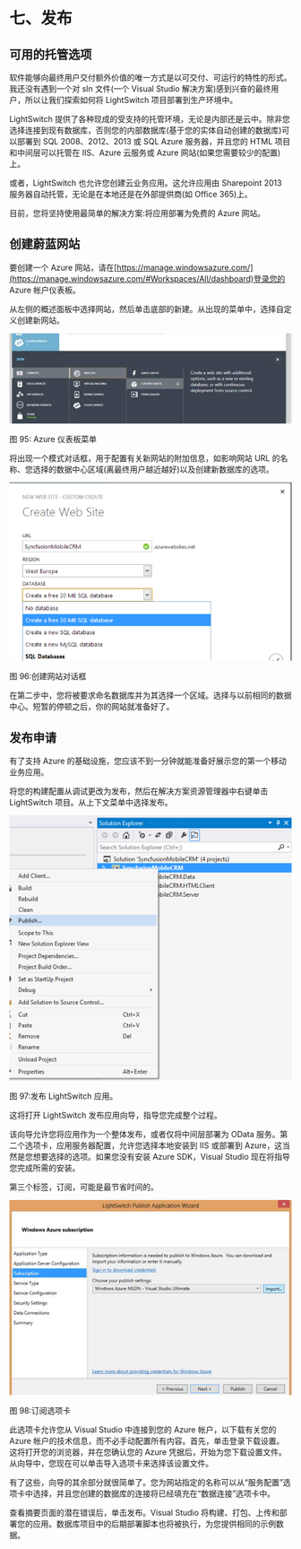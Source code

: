 # 七、发布

## 可用的托管选项

软件能够向最终用户交付额外价值的唯一方式是以可交付、可运行的特性的形式。我还没有遇到一个对 sln 文件(一个 Visual Studio 解决方案)感到兴奋的最终用户，所以让我们探索如何将 LightSwitch 项目部署到生产环境中。

LightSwitch 提供了各种现成的受支持的托管环境，无论是内部还是云中。除非您选择连接到现有数据库，否则您的内部数据库(基于您的实体自动创建的数据库)可以部署到 SQL 2008、2012、2013 或 SQL Azure 服务器，并且您的 HTML 项目和中间层可以托管在 IIS、Azure 云服务或 Azure 网站(如果您需要较少的配置)上。

或者，LightSwitch 也允许您创建云业务应用。这允许应用由 Sharepoint 2013 服务器自动托管，无论是在本地还是在外部提供商(如 Office 365)上。

目前，您将坚持使用最简单的解决方案:将应用部署为免费的 Azure 网站。

## 创建蔚蓝网站

要创建一个 Azure 网站，请在[https://manage.windowsazure.com/](https://manage.windowsazure.com/#Workspaces/All/dashboard)登录您的 Azure 帐户仪表板。

从左侧的概述面板中选择网站，然后单击底部的新建。从出现的菜单中，选择自定义创建新网站。

![](img/image147.jpg)

图 95: Azure 仪表板菜单

将出现一个模式对话框，用于配置有关新网站的附加信息，如影响网站 URL 的名称、您选择的数据中心区域(离最终用户越近越好)以及创建新数据库的选项。

![](img/image148.png)

图 96:创建网站对话框

在第二步中，您将被要求命名数据库并为其选择一个区域。选择与以前相同的数据中心。短暂的停顿之后，你的网站就准备好了。

## 发布申请

有了支持 Azure 的基础设施，您应该不到一分钟就能准备好展示您的第一个移动业务应用。

将您的构建配置从调试更改为发布，然后在解决方案资源管理器中右键单击 LightSwitch 项目。从上下文菜单中选择发布。

![](img/image149.png)

图 97:发布 LightSwitch 应用。

这将打开 LightSwitch 发布应用向导，指导您完成整个过程。

该向导允许您将应用作为一个整体发布，或者仅将中间层部署为 OData 服务。第二个选项卡，应用服务器配置，允许您选择本地安装到 IIS 或部署到 Azure，这当然是您想要选择的选项。如果您没有安装 Azure SDK，Visual Studio 现在将指导您完成所需的安装。

第三个标签，订阅，可能是最节省时间的。

![](img/image150.jpg)

图 98:订阅选项卡

此选项卡允许您从 Visual Studio 中连接到您的 Azure 帐户，以下载有关您的 Azure 帐户的技术信息，而不必手动配置所有内容。首先，单击登录下载设置。这将打开您的浏览器，并在您确认您的 Azure 凭据后，开始为您下载设置文件。从向导中，您现在可以单击导入选项卡来选择该设置文件。

有了这些，向导的其余部分就很简单了。您为网站指定的名称可以从“服务配置”选项卡中选择，并且您创建的数据库的连接将已经填充在“数据连接”选项卡中。

查看摘要页面的潜在错误后，单击发布。Visual Studio 将构建、打包、上传和部署您的应用。数据库项目中的后期部署脚本也将被执行，为您提供相同的示例数据。
